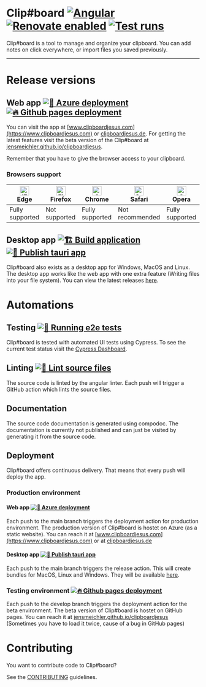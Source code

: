 # Clip#board [![Angular](https://badges.aleen42.com/src/angular.svg)](https://angular.io/)  [![Renovate enabled](https://img.shields.io/badge/renovate-enabled-%231A1F6C?logo=renovatebot)](https://app.renovatebot.com/dashboard) [![Test runs](https://img.shields.io/endpoint?url=https://dashboard.cypress.io/badge/simple/c1e5r5&style=flat&logo=cypress)](https://dashboard.cypress.io/projects/c1e5r5/runs)

Clip#board is a tool to manage and organize your clipboard.
You can add notes on click everywhere, or import files you
saved previously.

---

# Release versions

## Web app [![🚀 Azure deployment](https://github.com/jensmeichler/clipboardjesus/actions/workflows/deployment.yml/badge.svg)](https://github.com/jensmeichler/clipboardjesus/actions/workflows/deployment.yml) [![🔥 Github pages deployment](https://github.com/jensmeichler/clipboardjesus/actions/workflows/dev-deployment.yml/badge.svg)](https://github.com/jensmeichler/clipboardjesus/actions/workflows/dev-deployment.yml)

You can visit the app at [www.clipboardjesus.com](https://www.clipboardjesus.com) or [clipboardjesus.de](https://clipboardjesus.de).
For getting the latest features visit the beta version of the Clip#board at [jensmeichler.github.io/clipboardjesus](https://jensmeichler.github.io/clipboardjesus).

Remember that you have to give the browser access to your clipboard.

### Browsers support

| [<img src="https://raw.githubusercontent.com/alrra/browser-logos/master/src/edge/edge_48x48.png" alt="IE / Edge" width="24px" height="24px" />](https://www.microsoft.com/en-us/edge)<br/>Edge | [<img src="https://raw.githubusercontent.com/alrra/browser-logos/master/src/firefox/firefox_48x48.png" alt="Firefox" width="24px" height="24px" />](https://www.mozilla.org/de/firefox/new)<br/>Firefox | [<img src="https://raw.githubusercontent.com/alrra/browser-logos/master/src/chrome/chrome_48x48.png" alt="Chrome" width="24px" height="24px" />](https://chromeenterprise.google/intl/de_de/browser/download)<br/>Chrome | [<img src="https://raw.githubusercontent.com/alrra/browser-logos/master/src/safari/safari_48x48.png" alt="Safari" width="24px" height="24px" /><br/>](https://www.apple.com/de/safari/)Safari | [<img src="https://raw.githubusercontent.com/alrra/browser-logos/master/src/opera/opera_48x48.png" alt="Opera" width="24px" height="24px" />](https://www.opera.com)<br/>Opera |
|------------------------------------------------------------------------------------------------------------------------------------------------------------------------------------------------|---------------------------------------------------------------------------------------------------------------------------------------------------------------------------------------------------------|--------------------------------------------------------------------------------------------------------------------------------------------------------------------------------------------------------------------------|-----------------------------------------------------------------------------------------------------------------------------------------------------------------------------------------------|--------------------------------------------------------------------------------------------------------------------------------------------------------------------------------|
| Fully supported                                                                                                                                                                                | Not supported                                                                                                                                                                                           | Fully supported                                                                                                                                                                                                          | Not recommended                                                                                                                                                                               | Fully supported                                                                                                                                                                |


## Desktop app [![🏗 Build application](https://github.com/jensmeichler/clipboardjesus/actions/workflows/build.yml/badge.svg?branch=develop)](https://github.com/jensmeichler/clipboardjesus/actions/workflows/build.yml) [![🔖 Publish tauri app](https://github.com/jensmeichler/clipboardjesus/actions/workflows/release.yml/badge.svg)](https://github.com/jensmeichler/clipboardjesus/actions/workflows/release.yml)

Clip#board also exists as a desktop app for Windows, MacOS and Linux.
The desktop app works like the web app with one extra feature (Writing files into your file system).
You can view the latest releases [here](https://github.com/jensmeichler/clipboardjesus/releases).

# Automations

## Testing [![🧪 Running e2e tests](https://github.com/jensmeichler/clipboardjesus/actions/workflows/e2e.yml/badge.svg)](https://github.com/jensmeichler/clipboardjesus/actions/workflows/e2e.yml)

Clip#board is tested with automated UI tests using Cypress.
To see the current test status visit the [Cypress Dashboard](https://dashboard.cypress.io/projects/c1e5r5/runs).

## Linting [![👕 Lint source files](https://github.com/jensmeichler/clipboardjesus/actions/workflows/linting.yml/badge.svg)](https://github.com/jensmeichler/clipboardjesus/actions/workflows/linting.yml)

The source code is linted by the angular linter.
Each push will trigger a GitHub action which lints the source files.

## Documentation

The source code documentation is generated using compodoc.
The documentation is currently not published and can just be visited by generating it from the source code.

## Deployment

Clip#board offers continuous delivery. That means that every push will deploy the app.

### Production environment

#### Web app [![🚀 Azure deployment](https://github.com/jensmeichler/clipboardjesus/actions/workflows/deployment.yml/badge.svg)](https://github.com/jensmeichler/clipboardjesus/actions/workflows/deployment.yml)

Each push to the main branch triggers the deployment action for production environment.
The production version of Clip#board is hostet on Azure (as a static website).
You can reach it at [www.clipboardjesus.com](https://www.clipboardjesus.com)
or at [clipboardjesus.de](https://clipboardjesus.de)

#### Desktop app [![🔖 Publish tauri app](https://github.com/jensmeichler/clipboardjesus/actions/workflows/release.yml/badge.svg)](https://github.com/jensmeichler/clipboardjesus/actions/workflows/release.yml)

Each push to the main branch triggers the release action.
This will create bundles for MacOS, Linux and Windows.
They will be available [here](https://github.com/jensmeichler/clipboardjesus/releases).

### Testing environment [![🔥 Github pages deployment](https://github.com/jensmeichler/clipboardjesus/actions/workflows/dev-deployment.yml/badge.svg)](https://github.com/jensmeichler/clipboardjesus/actions/workflows/dev-deployment.yml)

Each push to the develop branch triggers the deployment action for the beta environment.
The beta version of Clip#board is hostet on GitHub pages.
You can reach it at [jensmeichler.github.io/clipboardjesus](https://jensmeichler.github.io/clipboardjesus)
(Sometimes you have to load it twice, cause of a bug in GitHub pages)

# Contributing

You want to contribute code to Clip#board?

See the [CONTRIBUTING](CONTRIBUTING.md) guidelines.
